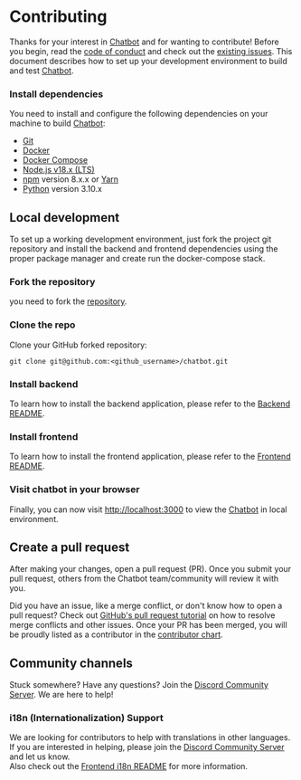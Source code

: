 # Contributing

Thanks for your interest in [Chatbot](https://chatbot.ai) and for wanting to contribute! Before you begin, read the
[code of conduct](https://github.com/nguyendkn/.github/blob/main/CODE_OF_CONDUCT.md) and check out the
[existing issues](https://github.com/nguyendkn/nguyendkn-gateway/issues).
This document describes how to set up your development environment to build and test [Chatbot](https://chatbot.ai).

### Install dependencies

You need to install and configure the following dependencies on your machine to build [Chatbot](https://chatbot.ai):

- [Git](http://git-scm.com/)
- [Docker](https://www.docker.com/)
- [Docker Compose](https://docs.docker.com/compose/install/)
- [Node.js v18.x (LTS)](http://nodejs.org)
- [npm](https://www.npmjs.com/) version 8.x.x or [Yarn](https://yarnpkg.com/)
- [Python](https://www.python.org/) version 3.10.x

## Local development

To set up a working development environment, just fork the project git repository and install the backend and frontend dependencies using the proper package manager and create run the docker-compose stack.

### Fork the repository

you need to fork the [repository](https://github.com/nguyendkn/chatbot).

### Clone the repo

Clone your GitHub forked repository:

```
git clone git@github.com:<github_username>/chatbot.git
```

### Install backend

To learn how to install the backend application, please refer to the [Backend README](api/README.md).

### Install frontend

To learn how to install the frontend application, please refer to the [Frontend README](web/README.md).

### Visit chatbot in your browser

Finally, you can now visit [http://localhost:3000](http://localhost:3000) to view the [Chatbot](https://chatbot.ai) in local environment.


## Create a pull request

After making your changes, open a pull request (PR). Once you submit your pull request, others from the Chatbot team/community will review it with you.

Did you have an issue, like a merge conflict, or don't know how to open a pull request? Check out [GitHub's pull request tutorial](https://docs.github.com/en/pull-requests/collaborating-with-pull-requests) on how to resolve merge conflicts and other issues. Once your PR has been merged, you will be proudly listed as a contributor in the [contributor chart](https://github.com/nguyendkn/nguyendkn-gateway/graphs/contributors).

## Community channels

Stuck somewhere? Have any questions? Join the [Discord Community Server](https://discord.gg/j3XRWSPBf7). We are here to help!

### i18n (Internationalization) Support

We are looking for contributors to help with translations in other languages. If you are interested in helping, please join the [Discord Community Server](https://discord.gg/AhzKf7dNgk) and let us know.  
Also check out the [Frontend i18n README]((web/i18n/README_EN.md)) for more information.
